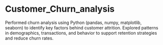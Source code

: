 # Customer_Churn_analysis
Performed churn analysis using Python (pandas, numpy, matplotlib, seaborn) to identify key factors behind customer attrition. Explored patterns in demographics, transactions, and behavior to support retention strategies and reduce churn rates.
